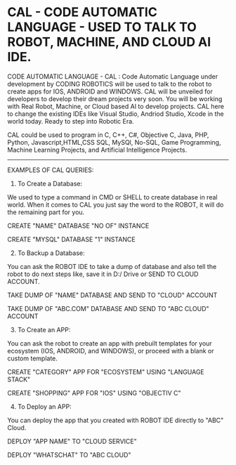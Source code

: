 # CAL - CODE AUTOMATIC LANGUAGE - USED TO TALK TO ROBOT, MACHINE, AND CLOUD AI IDE.
 CODE AUTOMATIC LANGUAGE - CAL : Code Automatic Language under development by CODING ROBOTICS will be used to talk to the robot to create apps for IOS, ANDROID and WINDOWS.  CAL will be unveiled for developers to develop their dream projects very soon. You will be working with Real Robot, Machine, or Cloud based AI to develop projects. CAL here to change the existing IDEs like Visual Studio, Andriod Studio, Xcode in the world today. Ready to step into Robotic Era. 
 
 CAL could be used to program in C, C++, C#, Objective C, Java, PHP, Python, Javascript,HTML,CSS SQL, MySQl, No-SQL, Game Programming, Machine Learning Projects, and Artificial Intelligence Projects.
 
 ------------------------------------------------------------------------------------------------------------------------------------
 
 EXAMPLES OF CAL QUERIES:
 
 1. To Create a Database:
 
 We used to type a command in CMD or SHELL to create database in real world. When it comes to CAL you just say the word to the ROBOT, it will do the remaining part for you.
 
 CREATE "NAME" DATABASE "NO OF" INSTANCE
 
 CREATE "MYSQL" DATABASE "1" INSTANCE
 
 
 2. To Backup a Database:
 
 You can ask the ROBOT IDE to take a dump of database and also tell the robot to do next steps like, save it in D:/ Drive or SEND TO CLOUD ACCOUNT.
 
 TAKE DUMP OF "NAME" DATABASE AND SEND TO "CLOUD" ACCOUNT
 
 TAKE DUMP OF "ABC.COM" DATABASE AND SEND TO "ABC CLOUD" ACCOUNT
 
 
 3. To Create an APP:
 
 You can ask the robot to create an app with prebuilt templates for your ecosystem (IOS, ANDROID, and WINDOWS), or proceed with a blank or custom template.
 
 CREATE "CATEGORY" APP FOR "ECOSYSTEM" USING "LANGUAGE STACK"
 
 CREATE "SHOPPING" APP FOR "IOS" USING "OBJECTIV C"
 
 4. To Deploy an APP:
 
 You can deploy the app that you created with ROBOT IDE directly to "ABC" Cloud. 
 
 DEPLOY "APP NAME" TO  "CLOUD SERVICE" 
 
 DEPLOY "WHATSCHAT" TO "ABC CLOUD"
 
 
